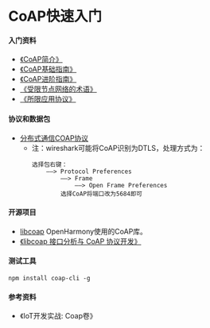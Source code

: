 # CoAP快速入门

#### 入门资料
+ [《CoAP简介》](./source/CoAP%E7%AE%80%E4%BB%8B.md)
+ [《CoAP基础指南》](./source/CoAP%E5%9F%BA%E7%A1%80%E6%8C%87%E5%8D%97.md)
+ [《CoAP进阶指南》](./source/CoAP%E8%BF%9B%E9%98%B6%E6%8C%87%E5%8D%97.md)
+ [《受限节点网络的术语》](./source/RFC7228%20-%E3%80%8A%E5%8F%97%E9%99%90%E8%8A%82%E7%82%B9%E7%BD%91%E7%BB%9C%E7%9A%84%E6%9C%AF%E8%AF%AD%E3%80%8B%E4%B8%AD%E6%96%87%E7%89%88.md)
+ [《所限应用协议》](./source/RFC7252-%E3%80%8A%E5%8F%97%E9%99%90%E5%BA%94%E7%94%A8%E5%8D%8F%E8%AE%AE%E3%80%8B%E4%B8%AD%E6%96%87%E7%89%88.md)

#### 协议和数据包
+ [分布式通信COAP协议](https://blog.csdn.net/xgw1010/article/details/109374930)
  + 注：wireshark可能将CoAP识别为DTLS，处理方式为：
    ```text
    选择包右键：
        ——> Protocol Preferences
            ——> Frame
                ——> Open Frame Preferences 
            选择CoAP将端口改为5684即可
    ```


#### 开源项目
+ [libcoap](https://github.com/obgm/libcoap) OpenHarmony使用的CoAP库。
+ [《libcoap 接口分析与 CoAP 协议开发》](https://blog.csdn.net/song_lee/article/details/105653196)


#### 测试工具
```shell
npm install coap-cli -g
```


#### 参考资料
+ 《IoT开发实战: Coap卷》

